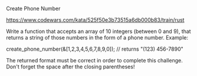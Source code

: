 Create Phone Number

https://www.codewars.com/kata/525f50e3b73515a6db000b83/train/rust

Write a function that accepts an array of 10 integers (between 0 and 9), that returns a string of those numbers in the form of a phone number.
Example:

create_phone_number(&[1,2,3,4,5,6,7,8,9,0]); // returns "(123) 456-7890"

The returned format must be correct in order to complete this challenge.
Don't forget the space after the closing parentheses!

